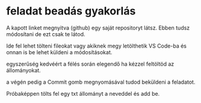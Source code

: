 # feladat beadás gyakorlás

A kapott linket megnyitva (github) egy saját repositoryt látsz. Ebben tudsz módosítani de ezt csak te látod.

Ide fel lehet tölteni fileokat vagy akiknek megy letölthetik VS Code-ba és onnan is be lehet küldeni a módosításokat.

egyszerűség kedvéért a félés során elegendő ha kézzel feltöltöd az állományokat.

a végén pedig a Commit gomb megnyomásával tudod beküldeni a feladatot.

Próbaképpen tölts fel egy txt állományt a neveddel és add be.
